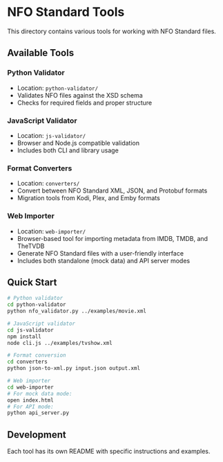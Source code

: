 # NFO Standard Tools

This directory contains various tools for working with NFO Standard files.

## Available Tools

### Python Validator
- Location: `python-validator/`
- Validates NFO files against the XSD schema
- Checks for required fields and proper structure

### JavaScript Validator
- Location: `js-validator/`
- Browser and Node.js compatible validation
- Includes both CLI and library usage

### Format Converters
- Location: `converters/`
- Convert between NFO Standard XML, JSON, and Protobuf formats
- Migration tools from Kodi, Plex, and Emby formats

### Web Importer
- Location: `web-importer/`
- Browser-based tool for importing metadata from IMDB, TMDB, and TheTVDB
- Generate NFO Standard files with a user-friendly interface
- Includes both standalone (mock data) and API server modes

## Quick Start

```bash
# Python validator
cd python-validator
python nfo_validator.py ../examples/movie.xml

# JavaScript validator
cd js-validator
npm install
node cli.js ../examples/tvshow.xml

# Format conversion
cd converters
python json-to-xml.py input.json output.xml

# Web importer
cd web-importer
# For mock data mode:
open index.html
# For API mode:
python api_server.py
```

## Development

Each tool has its own README with specific instructions and examples.